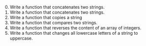 0. Write a function that concatenates two strings.
1. Write a function that concatenates two strings.
2. Write a function that copies a string
3. Write a function that compares two strings.
4. Write a function that reverses the content of an array of integers.
5. Write a function that changes all lowercase letters of a string to uppercase.
